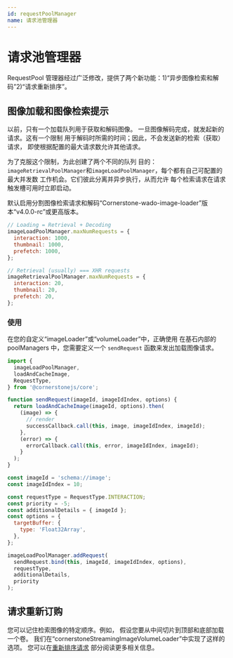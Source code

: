 ```yaml
---
id: requestPoolManager
name: 请求池管理器
---
```


# 请求池管理器

RequestPool 管理器经过广泛修改，提供了两个新功能：1)“异步图像检索和解码”2)“请求重新排序”。

## 图像加载和图像检索提示

以前，只有一个加载队列用于获取和解码图像。
一旦图像解码完成，就发起新的请求。这有一个限制
用于解码时所需的时间；因此，不会发送新的检索（获取）请求，
即使根据配置的最大请求数允许其他请求。

为了克服这个限制，为此创建了两个不同的队列
目的：`imageRetrievalPoolManager`和`imageLoadPoolManager`，每个都有自己可配置的最大并发数
工作机会。它们彼此分离并异步执行，从而允许
每个检索请求在请求触发槽可用时立即启动。

默认启用分割图像检索请求和解码“Cornerstone-wado-image-loader”版本“v4.0.0-rc”或更高版本。

```js
// Loading = Retrieval + Decoding
imageLoadPoolManager.maxNumRequests = {
  interaction: 1000,
  thumbnail: 1000,
  prefetch: 1000,
};

// Retrieval (usually) === XHR requests
imageRetrievalPoolManager.maxNumRequests = {
  interaction: 20,
  thumbnail: 20,
  prefetch: 20,
};
```

### 使用

在您的自定义“imageLoader”或“volumeLoader”中，正确使用
在基石内部的 poolManagers 中，您需要定义一个 `sendRequest` 函数来发出加载图像请求。

```js
import {
  imageLoadPoolManager,
  loadAndCacheImage,
  RequestType,
} from '@cornerstonejs/core';

function sendRequest(imageId, imageIdIndex, options) {
  return loadAndCacheImage(imageId, options).then(
    (image) => {
      // render
      successCallback.call(this, image, imageIdIndex, imageId);
    },
    (error) => {
      errorCallback.call(this, error, imageIdIndex, imageId);
    }
  );
}

const imageId = 'schema://image';
const imageIdIndex = 10;

const requestType = RequestType.INTERACTION;
const priority = -5;
const additionalDetails = { imageId };
const options = {
  targetBuffer: {
    type: 'Float32Array',
  },
};

imageLoadPoolManager.addRequest(
  sendRequest.bind(this, imageId, imageIdIndex, options),
  requestType,
  additionalDetails,
  priority
);
```

## 请求重新订购

您可以记住检索图像的特定顺序。例如，
假设您要从中间切片到顶部和底部加载一个卷。
我们在“cornerstoneStreamingImageVolumeLoader”中实现了这样的选项。
您可以在[重新排序请求](../streaming-image-volume/re-order) 部分阅读更多相关信息。